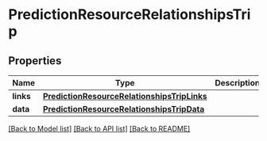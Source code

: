 # PredictionResourceRelationshipsTrip

## Properties
Name | Type | Description | Notes
------------ | ------------- | ------------- | -------------
**links** | [**PredictionResourceRelationshipsTripLinks**](PredictionResourceRelationshipsTripLinks.md) |  | [optional] 
**data** | [**PredictionResourceRelationshipsTripData**](PredictionResourceRelationshipsTripData.md) |  | [optional] 

[[Back to Model list]](../README.md#documentation-for-models) [[Back to API list]](../README.md#documentation-for-api-endpoints) [[Back to README]](../README.md)


